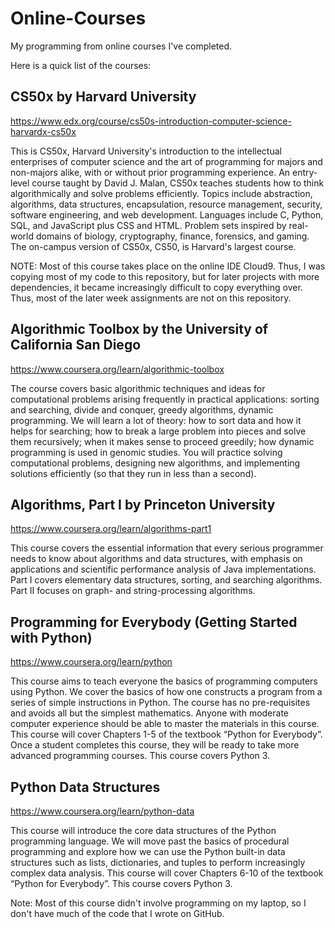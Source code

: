 # Online-Courses
My programming from online courses I've completed.

Here is a quick list of the courses:

## CS50x by Harvard University

https://www.edx.org/course/cs50s-introduction-computer-science-harvardx-cs50x

This is CS50x, Harvard University's introduction to the intellectual enterprises of computer science and the art of programming for majors and non-majors alike, with or without prior programming experience. An entry-level course taught by David J. Malan, CS50x teaches students how to think algorithmically and solve problems efficiently. Topics include abstraction, algorithms, data structures, encapsulation, resource management, security, software engineering, and web development. Languages include C, Python, SQL, and JavaScript plus CSS and HTML. Problem sets inspired by real-world domains of biology, cryptography, finance, forensics, and gaming. The on-campus version of CS50x, CS50, is Harvard's largest course.

NOTE: Most of this course takes place on the online IDE Cloud9. Thus, I was copying most of my code to this repository, but for later projects with more dependencies, it became increasingly difficult to copy everything over. Thus, most of the later week assignments are not on this repository.

## Algorithmic Toolbox by the University of California San Diego

https://www.coursera.org/learn/algorithmic-toolbox

The course covers basic algorithmic techniques and ideas for computational problems arising frequently in practical applications: sorting and searching, divide and conquer, greedy algorithms, dynamic programming. We will learn a lot of theory: how to sort data and how it helps for searching; how to break a large problem into pieces and solve them recursively; when it makes sense to proceed greedily; how dynamic programming is used in genomic studies. You will practice solving computational problems, designing new algorithms, and implementing solutions efficiently (so that they run in less than a second).

## Algorithms, Part I by Princeton University

https://www.coursera.org/learn/algorithms-part1

This course covers the essential information that every serious programmer needs to know about algorithms and data structures, with emphasis on applications and scientific performance analysis of Java implementations. Part I covers elementary data structures, sorting, and searching algorithms. Part II focuses on graph- and string-processing algorithms.

## Programming for Everybody (Getting Started with Python)

https://www.coursera.org/learn/python

This course aims to teach everyone the basics of programming computers using Python. We cover the basics of how one constructs a program from a series of simple instructions in Python. The course has no pre-requisites and avoids all but the simplest mathematics. Anyone with moderate computer experience should be able to master the materials in this course. This course will cover Chapters 1-5 of the textbook “Python for Everybody”. Once a student completes this course, they will be ready to take more advanced programming courses. This course covers Python 3.

## Python Data Structures

https://www.coursera.org/learn/python-data

This course will introduce the core data structures of the Python programming language. We will move past the basics of procedural programming and explore how we can use the Python built-in data structures such as lists, dictionaries, and tuples to perform increasingly complex data analysis. This course will cover Chapters 6-10 of the textbook “Python for Everybody”. This course covers Python 3.

Note: Most of this course didn't involve programming on my laptop, so I don't have much of the code that I wrote on GitHub.

